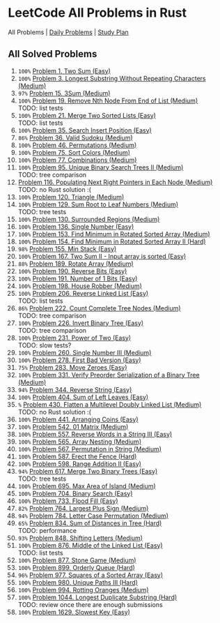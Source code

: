 LeetCode All Problems in Rust
=============================

All Problems | [Daily Problems](DAILY.md) | [Study Plan](STUDY_PLAN.md)

All Solved Problems
-------------------

1. `100%` [Problem 1. Two Sum (Easy)](problem_0001/)
2. `100%` [Problem 3. Longest Substring Without Repeating Characters (Medium)](problem_0003/)
3. `97%` [Problem 15. 3Sum (Medium)](problem_0015/)
4. `100%` [Problem 19. Remove Nth Node From End of List (Medium)](problem_0019/) \
    TODO: list tests
5. `100%` [Problem 21. Merge Two Sorted Lists (Easy)](problem_0021/) \
    TODO: list tests
6. `100%` [Problem 35. Search Insert Position (Easy)](problem_0035/)
7. `86%` [Problem 36. Valid Sudoku (Medium)](problem_0036/)
8. `100%` [Problem 46. Permutations (Medium)](problem_0046/)
9. `100%` [Problem 75. Sort Colors (Medium)](problem_0075/)
10. `100%` [Problem 77. Combinations (Medium)](problem_0077/)
11. `100%` [Problem 95. Unique Binary Search Trees II (Medium)](problem_0095/) \
    TODO: tree comparison
12. [Problem 116. Populating Next Right Pointers in Each Node (Medium)](problem_0116/) \
    TODO: no Rust solution :(
13. `100%` [Problem 120. Triangle (Medium)](problem_0120/)
14. `100%` [Problem 129. Sum Root to Leaf Numbers (Medium)](problem_0129/) \
    TODO: tree tests
15. `100%` [Problem 130. Surrounded Regions (Medium)](problem_0130/)
16. `100%` [Problem 136. Single Number (Easy)](problem_0136/)
17. `100%` [Problem 153. Find Minimum in Rotated Sorted Array (Medium)](problem_0153/)
18. `100%` [Problem 154. Find Minimum in Rotated Sorted Array II (Hard)](problem_0154/)
19. `98%` [Problem 155. Min Stack (Easy)](problem_0155/)
20. `100%` [Problem 167. Two Sum II - Input array is sorted (Easy)](problem_0167/)
21. `88%` [Problem 189. Rotate Array (Medium)](problem_0189/)
22. `100%` [Problem 190. Reverse Bits (Easy)](problem_0190/)
23. `100%` [Problem 191. Number of 1 Bits (Easy)](problem_0191/)
24. `100%` [Problem 198. House Robber (Medium)](problem_0198/)
25. `100%` [Problem 206. Reverse Linked List (Easy)](problem_0206/) \
    TODO: list tests
26. `86%` [Problem 222. Count Complete Tree Nodes (Medium)](problem_0222/) \
    TODO: tree comparison
27. `100%` [Problem 226. Invert Binary Tree (Easy)](problem_0226/) \
    TODO: tree comparison
28. `100%` [Problem 231. Power of Two (Easy)](problem_0231/) \
    TODO: slow tests?
29. `100%` [Problem 260. Single Number III (Medium)](problem_0260/)
30. `100%` [Problem 278. First Bad Version (Easy)](problem_0278/)
31. `75%` [Problem 283. Move Zeroes (Easy)](problem_0283/)
32. `100%` [Problem 331. Verify Preorder Serialization of a Binary Tree (Medium)](problem_0331/)
33. `94%` [Problem 344. Reverse String (Easy)](problem_0344/)
34. `100%` [Problem 404. Sum of Left Leaves (Easy)](problem_0404/)
35. `%` [Problem 430. Flatten a Multilevel Doubly Linked List (Medium)](problem_0430/) \
    TODO: no Rust solution :(
36. `100%` [Problem 441. Arranging Coins (Easy)](problem_0441/)
37. `100%` [Problem 542. 01 Matrix (Medium)](problem_0542/)
38. `100%` [Problem 557. Reverse Words in a String III (Easy)](problem_0557/)
39. `100%` [Problem 565. Array Nesting (Medium)](problem_0565/)
40. `100%` [Problem 567. Permutation in String (Medium)](problem_0567/)
41. `100%` [Problem 587. Erect the Fence (Hard)](problem_0587/)
42. `100%` [Problem 598. Range Addition II (Easy)](problem_0598/)
43. `94%` [Problem 617. Merge Two Binary Trees (Easy)](problem_0617/) \
    TODO: tree tests
44. `100%` [Problem 695. Max Area of Island (Medium)](problem_0695/)
45. `100%` [Problem 704. Binary Search (Easy)](problem_0704/)
46. `100%` [Problem 733. Flood Fill (Easy)](problem_0733/)
47. `82%` [Problem 764. Largest Plus Sign (Medium)](problem_0764/)
48. `94%` [Problem 784. Letter Case Permutation (Medium)](problem_0784/)
49. `65%` [Problem 834. Sum of Distances in Tree (Hard)](problem_0834/) \
    TODO: performance
50. `93%` [Problem 848. Shifting Letters (Medium)](problem_0848/)
51. `100%` [Problem 876. Middle of the Linked List (Easy)](problem_0876/) \
    TODO: list tests
52. `100%` [Problem 877. Stone Game (Medium)](problem_0877/)
53. `100%` [Problem 899. Orderly Queue (Hard)](problem_0899/)
54. `96%` [Problem 977. Squares of a Sorted Array (Easy)](problem_0977/)
55. `100%` [Problem 980. Unique Paths III (Hard)](problem_0980/)
56. `100%` [Problem 994. Rotting Oranges (Medium)](problem_0994/)
57. `100%` [Problem 1044. Longest Duplicate Substring (Hard)](problem_1044/) \
    TODO: review once there are enough submissions
58. `100%` [Problem 1629. Slowest Key (Easy)](problem_1629/)
